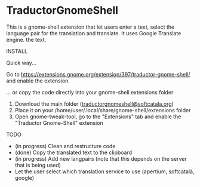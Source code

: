 TraductorGnomeShell
===================

This is a gnome-shell extension that let users enter a text, select the language pair for the translation and translate. It uses Google Translate engine. the text.

INSTALL

Quick way...

Go to https://extensions.gnome.org/extension/397/traductor-gnome-shell/ and enable the extension.


... or copy the code directly into your gnome-shell extensions folder

1. Download the main folder (traductorgnomeshell@softcatala.org)
2. Place it on your /home/user/.local/share/gnome-shell/extensions folder
3. Open gnome-tweak-tool, go to the "Extensions" tab and enable the "Traductor Gnome-Shell" extension


TODO

* (in progress) Clean and restructure code
* (done) Copy the translated text to the clipboard
* (in progress) Add new langpairs (note that this depends on the server that is being used)
* Let the user select which translation service to use (apertium, softcatalà, google)
